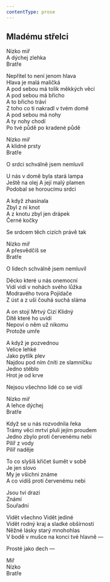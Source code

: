 ```yaml
---
contentType: prose
---
```


## Mladému střelci

Nízko miř  
A dýchej zlehka  
Bratře

Nepřítel to není jenom hlava  
Hlava je malá maličká  
A pod sebou má tolik měkkých věcí  
A pod sebou má břicho  
A to břicho tráví  
Z toho co ti nakradl v tvém domě  
A pod sebou má nohy  
A ty nohy chodí  
Po tvé půdě po kradené půdě

Nízko miř  
A klidné prsty  
Bratře

O srdci schválně jsem nemluvil

U nás v domě byla stará lampa  
Ještě na olej A její malý plamen  
Podobal se horoucímu srdci

A když zhasínala  
Zbyl z ní knot  
A z knotu zbyl jen drápek  
Černé kočky

Se srdcem těch cizích právě tak

Nízko miř  
A přesvědčíš se  
Bratře

O lidech schválně jsem nemluvil

Děcko které u nás onemocní  
Vidí vidí v nohách svého lůžka  
Modravého tvora Pojídače  
Z úst a z uší čouhá suchá sláma

A on stojí Mrtvý Cizí Klidný  
Dítě které ho uvidí  
Nepoví o něm už nikomu  
Protože umře

A když je pozvednou  
Velice lehké  
Jako pytlík plev  
Najdou pod ním čníti ze slamníčku  
Jedno stéblo  
Hrot je od krve

Nejsou všechno lidé co se vidí

Nízko miř  
A lehce dýchej  
Bratře

Když se u nás rozvodnila řeka  
Trámy věci mrtví pluli jejím proudem  
Jedno zbylo proti červenému nebi  
Pilíř z vody  
Pilíř naděje

To co slyšíš křičet šumět v sobě  
Je jen slovo  
My je všichni známe  
A co vidíš proti červenému nebi

Jsou tví drazí  
Známí  
Souřadní

Vidět všechno Vidět jediné  
Vidět rodný kraj a sladké obšírnosti  
Něžné lásky starý mnohohlas  
V bodě v mušce na konci tvé hlavně —

Prosté jako dech —

Miř  
Nízko  
Bratře
